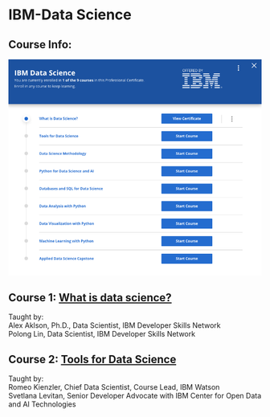 # IBM-Data Science

## Course Info:   
![courseinfo](IBM_DataScience.png)


## Course 1: [What is data science?](https://github.com/kk289/IBM-Data-Science/tree/master/Course%201_What%20is%20Data%20Science%3F)       
Taught by:    
Alex Aklson, Ph.D., Data Scientist, IBM Developer Skills Network    
Polong Lin, Data Scientist, IBM Developer Skills Network    

## Course 2: [Tools for Data Science](https://github.com/kk289/IBM-Data-Science/tree/master/Course%202_Tools%20for%20Data%20Science%20)    
Taught by:    
Romeo Kienzler, Chief Data Scientist, Course Lead, IBM Watson   
Svetlana Levitan, Senior Developer Advocate with IBM Center for Open Data and AI Technologies   